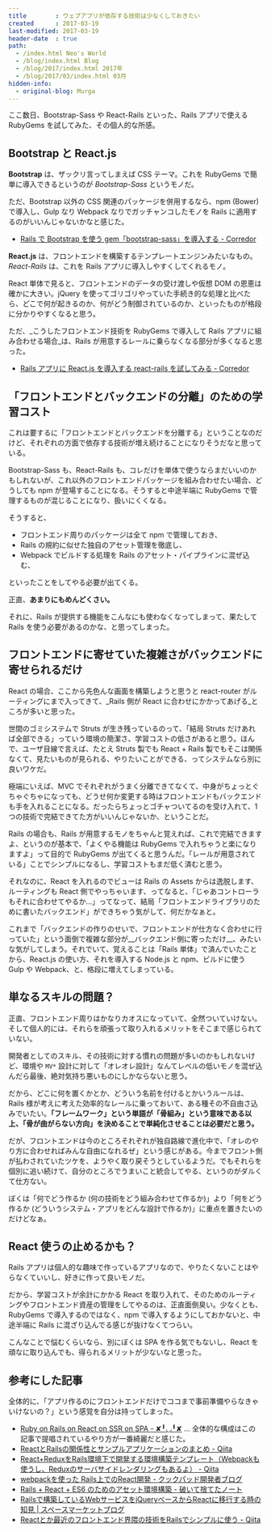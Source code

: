 ```yaml
---
title        : ウェブアプリが依存する技術は少なくしておきたい
created      : 2017-03-19
last-modified: 2017-03-19
header-date  : true
path:
  - /index.html Neo's World
  - /blog/index.html Blog
  - /blog/2017/index.html 2017年
  - /blog/2017/03/index.html 03月
hidden-info:
  - original-blog: Murga
---
```


ここ数日、Bootstrap-Sass や React-Rails といった、Rails アプリで使える RubyGems を試してみた、その個人的な所感。

## Bootstrap と React.js

__Bootstrap__ は、ザックリ言ってしまえば CSS テーマ。これを RubyGems で簡単に導入できるというのが _Bootstrap-Sass_ というモノだ。

ただ、Bootstrap 以外の CSS 関連のパッケージを併用するなら、npm (Bower) で導入し、Gulp なり Webpack なりでガッチャンコしたモノを Rails に適用するのがいいんじゃないかなと感じた。

- [Rails で Bootstrap を使う gem「bootstrap-sass」を導入する - Corredor](http://neos21.hatenablog.com/entry/2017/03/17/000347)

__React.js__ は、フロントエンドを構築するテンプレートエンジンみたいなもの。_React-Rails_ は、これを Rails アプリに導入しやすくしてくれるモノ。

React 単体で見ると、フロントエンドのデータの受け渡しや仮想 DOM の恩恵は確かに大きい。jQuery を使ってゴリゴリやっていた手続き的な処理と比べたら、どこで何が起きるのか、何がどう制御されているのか、といったものが格段に分かりやすくなると思う。

ただ、_こうしたフロントエンド技術を RubyGems で導入して Rails アプリに組み合わせる場合_は、Rails が用意するレールに乗らなくなる部分が多くなると思った。

- [Rails アプリに React.js を導入する react-rails を試してみる - Corredor](http://neos21.hatenablog.com/entry/2017/03/19/014657)

## 「フロントエンドとバックエンドの分離」のための学習コスト

これは要するに「フロントエンドとバックエンドを分離する」ということなのだけど、それぞれの方面で依存する技術が増え続けることになりそうだなと思っている。

Bootstrap-Sass も、React-Rails も、コレだけを単体で使うならまだいいのかもしれないが、これ以外のフロントエンドパッケージを組み合わせたい場合、どうしても npm が登場することになる。そうすると中途半端に RubyGems で管理するものが混じることになり、扱いにくくなる。

そうすると、

- フロントエンド周りのパッケージは全て npm で管理しておき、
- Rails の規約に似せた独自のアセット管理を徹底し、
- Webpack でビルドする処理を Rails のアセット・パイプラインに混ぜ込む、

といったことをしてやる必要が出てくる。

正直、__あまりにもめんどくさい。__

それに、Rails が提供する機能をこんなにも使わなくなってしまって、果たして Rails を使う必要があるのかな、と思ってしまった。

## フロントエンドに寄せていた複雑さがバックエンドに寄せられるだけ

React の場合、ここから先色んな画面を構築しようと思うと react-router がルーティングにまで入ってきて、_Rails 側が React に合わせにかかってあげる_ところが多いと思った。

世間のゴミシステムで Struts が生き残っているのって、「結局 Struts だけあれば全部できる」っていう環境の簡潔さ、学習コストの低さがあると思う。ほんで、ユーザ目線で言えば、たとえ Struts 製でも React + Rails 製でもそこは関係なくて、見たいものが見られる、やりたいことができる、ってシステムなら別に良いワケだ。

極端にいえば、MVC でそれぞれがうまく分離できてなくて、中身がちょっとぐちゃぐちゃになっても、どうせ何か変更する時はフロントエンドもバックエンドも手を入れることになる。だったらちょっとゴチャついてるのを受け入れて、1つの技術で完結できてた方がいいんじゃないか、ということだ。

Rails の場合も、Rails が用意するモノをちゃんと覚えれば、これで完結できますよ、というのが基本で、「よくやる機能は RubyGems で入れちゃうと楽になりますよ」って目的で RubyGems が出てくると思うんだ。「レールが用意されている」ことでシンプルになるし、学習コストもまだ低く済むと思う。

それなのに、React を入れるのでビューは Rails の Assets からは逸脱します、ルーティングも React 側でやっちゃいます、ってなると、「じゃあコントローラもそれに合わせてやるか…」ってなって、結局「フロントエンドライブラリのために書いたバックエンド」ができちゃう気がして、何だかなぁと。

これまで「バックエンドの作りのせいで、フロントエンドが仕方なく合わせに行っていた」という面倒で複雑な部分が__バックエンド側に寄っただけ__、みたいな気がしてしまう。それでいて、覚えることは「Rails 単体」で済んでいたことから、React.js の使い方、それを導入する Node.js と npm、ビルドに使う Gulp や Webpack、と、格段に増えてしまっている。

## 単なるスキルの問題？

正直、フロントエンド周りはかなりカオスになっていて、全然ついていけない。そして個人的には、それらを頑張って取り入れるメリットをそこまで感じられていない。

開発者としてのスキル、その技術に対する慣れの問題が多いのかもしれないけど、環境や `MV*` 設計に対して「オレオレ設計」なんてレベルの低いモノを混ぜ込んだら最後、絶対気持ち悪いものにしかならないと思う。

だから、どこに何を置くかとか、どういう名前を付けるとかいうルールは、Rails 様が考えに考えた効率的なレールに乗っておいて、ある種その不自由さ込みでいたい。__「フレームワーク」という単語が「骨組み」という意味である以上、「骨が曲がらない方向」を決めることで単純化させることは必要だと思う。__

だが、フロントエンドは今のところそれぞれが独自路線で進化中で、「オレのやり方に合わせればみんな自由になれるぜ」という感じがある。今までフロント側が払わされていたツケを、ようやく取り戻そうとしているようだ。でもそれらを個別に追い続けて、自分のところでうまいこと統合してやる、というのがダルくて仕方ない。

ぼくは「何でどう作るか (何の技術をどう組み合わせて作るか)」より「何をどう作るか (どういうシステム・アプリをどんな設計で作るか)」に重点を置きたいのだけどなぁ。

## React 使うの止めるかも？

Rails アプリは個人的な趣味で作っているアプリなので、やりたくないことはやらなくていいし、好きに作って良いモノだ。

だから、学習コストが余計にかかる React を取り入れて、そのためのルーティングやフロントエンド資産の管理をしてやるのは、正直面倒臭い。少なくとも、RubyGems で導入するのではなく、npm で導入するようにしておかないと、中途半端に Rails に混ざり込んでる感じが抜けなくてつらい。

こんなことで悩むくらいなら、別にぼくは SPA を作る気でもないし、React を頑なに取り込んでも、得られるメリットが少ないなと思った。

## 参考にした記事

全体的に、「アプリ作るのにフロントエンドだけでココまで事前準備やらなきゃいけないの？」という感覚を自分は持ってしまった。

- [Ruby on Rails on React on SSR on SPA - ✘╹◡╹✘](http://r7kamura.hatenablog.com/entry/2016/10/10/173610) … 全体的な構成はこの記事で提唱されているやり方が一番綺麗だと感じた。
- [ReactとRailsの関係性とサンプルアプリケーションのまとめ - Qiita](http://qiita.com/jwako/items/195e2e85793716fb1d53)
- [React+ReduxをRails環境下で開発する環境構築テンプレート（Webpackも使うし、Reduxのサーバサイドレンダリングもあるよ） - Qiita](http://qiita.com/chimame/items/136d3a35b79e553a7f97)
- [webpackを使った Rails上でのReact開発 - クックパッド開発者ブログ](http://techlife.cookpad.com/entry/2016/07/27/101015)
- [Rails + React + ES6 のためのアセット環境構築 - 破いて捨てたノート](http://yachibit.hateblo.jp/entry/2015/05/22/011323)
- [Railsで構築しているWebサービスをjQueryベースからReactに移行する時の知見 | スペースマーケットブログ](http://blog.spacemarket.com/code/migration-to-react/)
- [Reactとか最近のフロントエンド界隈の技術をRailsでシンプルに使う - Qiita](http://qiita.com/t-sato/items/343db8ee1618f476a74e)
